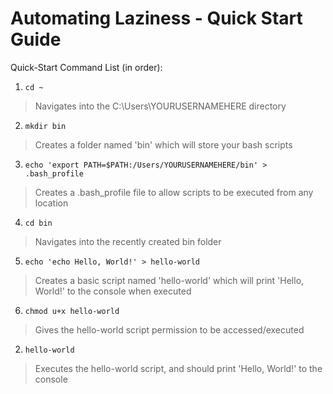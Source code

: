 # Automating Laziness - Quick Start Guide

Quick-Start Command List (in order):

1. `cd ~` 
> Navigates into the C:\Users\YOURUSERNAMEHERE directory

2. `mkdir bin`
> Creates a folder named 'bin' which will store your bash scripts

3. `echo 'export PATH=$PATH:/Users/YOURUSERNAMEHERE/bin' > .bash_profile`
> Creates a .bash_profile file to allow scripts to be executed from any location

4. `cd bin`
> Navigates into the recently created bin folder

5. `echo 'echo Hello, World!' > hello-world`
> Creates a basic script named 'hello-world' which will print 'Hello, World!' to the console when executed

6. `chmod u+x hello-world`
> Gives the hello-world script permission to be accessed/executed

2. `hello-world`
> Executes the hello-world script, and should print 'Hello, World!' to the console